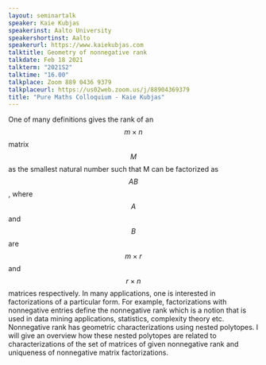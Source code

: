 ```yaml
---
layout: seminartalk
speaker: Kaie Kubjas
speakerinst: Aalto University
speakershortinst: Aalto
speakerurl: https://www.kaiekubjas.com
talktitle: Geometry of nonnegative rank
talkdate: Feb 18 2021
talkterm: "2021S2"
talktime: "16.00"
talkplace: Zoom 889 0436 9379
talkplaceurl: https://us02web.zoom.us/j/88904369379
title: "Pure Maths Colloquium - Kaie Kubjas"
---
```


 One of many definitions gives the rank of an $$m\times n$$ matrix $$M$$ as the smallest natural number such that M can be factorized as $$AB$$, where $$A$$ and $$B$$ are $$m\times r$$ and $$r\times n$$ matrices respectively. In many applications, one is interested in factorizations of a particular form. For example, factorizations with nonnegative entries define the nonnegative rank which is a notion that is used in data mining applications, statistics, complexity theory etc. Nonnegative rank has geometric characterizations using nested polytopes. I will give an overview how these nested polytopes are related to characterizations of the set of matrices of given nonnegative rank and uniqueness of nonnegative matrix factorizations. 